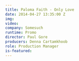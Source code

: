 ```yaml
---
title: Paloma Faith - Only Love
date: 2014-04-27 13:35:00 Z
img: 
video: 
company: Somesuch
runtime: Promo
director: Paul Gore
producers: Denna Cartamkhoob
role: Production Manager
is-featured: 
---
```


